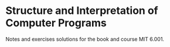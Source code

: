 # Structure and Interpretation of Computer Programs

Notes and exercises solutions for the book and course MIT 6.001.
